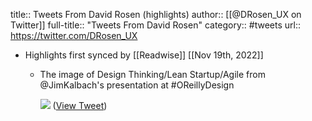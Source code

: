 title:: Tweets From David Rosen (highlights)
author:: [[@DRosen_UX on Twitter]]
full-title:: "Tweets From David Rosen"
category:: #tweets
url:: https://twitter.com/DRosen_UX

- Highlights first synced by [[Readwise]] [[Nov 19th, 2022]]
	- The image of Design Thinking/Lean Startup/Agile from @JimKalbach's presentation at #OReillyDesign 
	  
	  ![](https://pbs.twimg.com/media/C7YrLXvU0AAvTxl.jpg) ([View Tweet](https://twitter.com/DRosen_UX/status/843909662420344832))